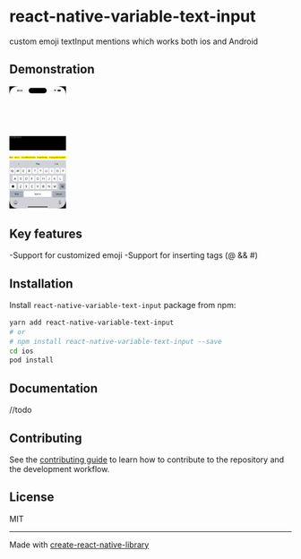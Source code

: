 # react-native-variable-text-input

custom emoji textInput mentions which works both ios and Android

## Demonstration

<img src="./gifs/demo.gif?raw=true" width="20%">

## Key features

-Support for customized emoji
-Support for inserting tags (@ && #)

## Installation

Install `react-native-variable-text-input` package from npm:

```sh
yarn add react-native-variable-text-input
# or
# npm install react-native-variable-text-input --save
cd ios
pod install
```

## Documentation

//todo

## Contributing

See the [contributing guide](CONTRIBUTING.md) to learn how to contribute to the repository and the development workflow.

## License

MIT

---

Made with [create-react-native-library](https://github.com/callstack/react-native-builder-bob)
